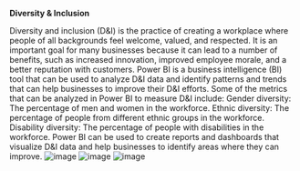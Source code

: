 **Diversity & Inclusion** 

Diversity and inclusion (D&I) is the practice of creating a workplace where people of all backgrounds feel welcome, valued, and respected. It is an important goal for many businesses because it can lead to a number of benefits, such as increased innovation, improved employee morale, and a better reputation with customers.
Power BI is a business intelligence (BI) tool that can be used to analyze D&I data and identify patterns and trends that can help businesses to improve their D&I efforts.
Some of the metrics that can be analyzed in Power BI to measure D&I include:
Gender diversity: The percentage of men and women in the workforce.
Ethnic diversity: The percentage of people from different ethnic groups in the workforce.
Disability diversity: The percentage of people with disabilities in the workforce.
Power BI can be used to create reports and dashboards that visualize D&I data and help businesses to identify areas where they can improve.
![image](https://github.com/user-attachments/assets/dce76b38-e0b6-4e09-b044-ff85aa337556)
![image](https://github.com/user-attachments/assets/409d0921-e8dd-4dcd-b7d3-bb4e82d987e9)
![image](https://github.com/user-attachments/assets/f4ab9ebf-171a-480a-ab71-2e874d97979e)
